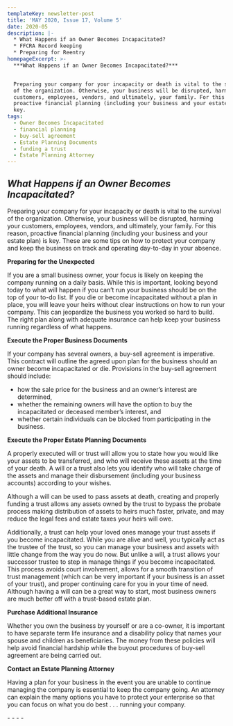 ```yaml
---
templateKey: newsletter-post
title: 'MAY 2020, Issue 17, Volume 5'
date: 2020-05
description: |-
  * What Happens if an Owner Becomes Incapacitated?  
  * FFCRA Record keeping
  * Preparing for Reentry
homepageExcerpt: >-
  ***What Happens if an Owner Becomes Incapacitated?*** 


  Preparing your company for your incapacity or death is vital to the survival
  of the organization. Otherwise, your business will be disrupted, harming your
  customers, employees, vendors, and ultimately, your family. For this reason,
  proactive financial planning (including your business and your estate plan) is
  key.
tags:
  - Owner Becomes Incapacitated
  - financial planning
  - buy-sell agreement
  - Estate Planning Documents
  - funding a trust
  - Estate Planning Attorney
---
```

## ***What Happens if an Owner Becomes Incapacitated?*** 

Preparing your company for your incapacity or death is vital to the survival of the organization. Otherwise, your business will be disrupted, harming your customers, employees, vendors, and ultimately, your family. For this reason, proactive financial planning (including your business and your estate plan) is key. These are some tips on how to protect your company and keep the business on track and operating day-to-day in your absence.

**Preparing for the Unexpected**

If you are a small business owner, your focus is likely on keeping the company running on a daily basis. While this is important, looking beyond today to what will happen if you can’t run your business should be on the top of your to-do list. If you die or become incapacitated without a plan in place, you will leave your heirs without clear instructions on how to run your company. This can jeopardize the business you worked so hard to build. The right plan along with adequate insurance can help keep your business running regardless of what happens.

**Execute the Proper Business Documents**

If your company has several owners, a buy-sell agreement is imperative. This contract will outline the agreed upon plan for the business should an owner become incapacitated or die. Provisions in the buy-sell agreement should include:

* how the sale price for the business and an owner’s interest are determined,
* whether the remaining owners will have the option to buy the incapacitated or deceased member’s interest, and
* whether certain individuals can be blocked from participating in the business.

**Execute the Proper Estate Planning Documents**

A properly executed will or trust will allow you to state how you would like your assets to be transferred, and who will receive these assets at the time of your death. A will or a trust also lets you identify who will take charge of the assets and manage their disbursement (including your business accounts) according to your wishes.

Although a will can be used to pass assets at death, creating and properly funding a trust allows any assets owned by the trust to bypass the probate process making distribution of assets to heirs much faster, private, and may reduce the legal fees and estate taxes your heirs will owe.

Additionally, a trust can help your loved ones manage your trust assets if you become incapacitated. While you are alive and well, you typically act as the trustee of the trust, so you can manage your business and assets with little change from the way you do now. But unlike a will, a trust allows your successor trustee to step in manage things if you become incapacitated. This process avoids court involvement, allows for a smooth transition of trust management (which can be very important if your business is an asset of your trust), and proper continuing care for you in your time of need. Although having a will can be a great way to start, most business owners are much better off with a trust-based estate plan.

**Purchase Additional Insurance**

Whether you own the business by yourself or are a co-owner, it is important to have separate term life insurance and a disability policy that names your spouse and children as beneficiaries. The money from these policies will help avoid financial hardship while the buyout procedures of buy-sell agreement are being carried out.

**Contact an Estate Planning Attorney**

Having a plan for your business in the event you are unable to continue managing the company is essential to keep the company going. An attorney can explain the many options you have to protect your enterprise so that you can focus on what you do best . . . running your company.

\- - - -
